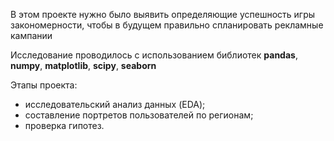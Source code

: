В этом проекте нужно было выявить определяющие успешность игры закономерности, чтобы в будущем правильно спланировать рекламные кампании

Исследование проводилось с использованием библиотек <b>pandas</b>, <b>numpy</b>, <b>matplotlib</b>, <b>scipy</b>, <b>seaborn</b>

Этапы проекта:

* исследовательский анализ данных (EDA);
* составление портретов пользователей по регионам;
* проверка гипотез.
